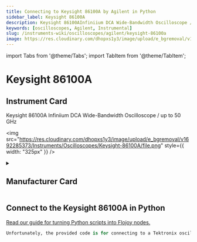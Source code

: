 ```yaml
---
title: Connecting to Keysight 86100A by Agilent in Python
sidebar_label: Keysight 86100A
description: Keysight 86100AInfiniium DCA Wide-Bandwidth Oscilloscope / up to 50 GHz
keywords: [oscilloscopes, Agilent, Instrumental]
slug: /instruments-wiki/oscilloscopes/agilent/keysight-86100a
image: https://res.cloudinary.com/dhopxs1y3/image/upload/e_bgremoval/v1692285373/Instruments/Oscilloscopes/Keysight-86100A/file.png
---
```


import Tabs from '@theme/Tabs';
import TabItem from '@theme/TabItem';

# Keysight 86100A

## Instrument Card

<div className="flex">

<div>

Keysight 86100A
Infiniium DCA Wide-Bandwidth Oscilloscope / up to 50 GHz

</div>

<img src="https://res.cloudinary.com/dhopxs1y3/image/upload/e_bgremoval/v1692285373/Instruments/Oscilloscopes/Keysight-86100A/file.png" style={{ width: "325px" }} />

</div>

<details>
<summary><h2>Manufacturer Card</h2></summary>

<img src="https://res.cloudinary.com/dhopxs1y3/image/upload/e_bgremoval/v1692126006/Instruments/Vendor%20Logos/Agilent.png" style={{ width: "100%", height: "150px",objectFit: "cover" }} />

Keysight Technologies, or Keysight, is an American company that manufactures electronics test and measurement equipment and software. <a href="https://www.keysight.com/us/en/home.html">Website</a>.

<ul>
  <li>Headquarters: USA</li>
  <li>Yearly Revenue (millions, USD): 5420.0</li>
</ul>
</details>

## Connect to the Keysight 86100A in Python

[Read our guide for turning Python scripts into Flojoy nodes.](https://docs.flojoy.ai/custom-nodes/creating-custom-node/)


<Tabs>
<TabItem value="Instrumental" label="Instrumental">

```python
Unfortunately, the provided code is for connecting to a Tektronix oscilloscope, not a Keysight oscilloscope. Therefore, it cannot be used to connect to a Keysight 86100A oscilloscope.
```

</TabItem>
</Tabs>